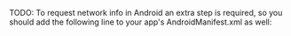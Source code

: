 TODO:
To request network info in Android an extra step is required, so you should add the following line to your app's AndroidManifest.xml as well:

<uses-permission android:name="android.permission.ACCESS_NETWORK_STATE" />
